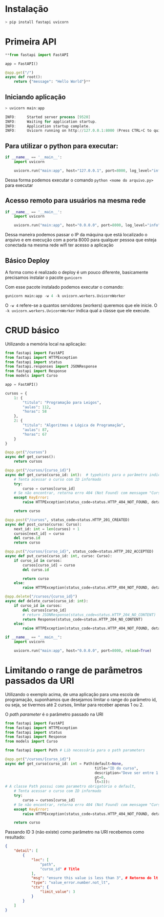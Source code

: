 # Instalação

```powershell
> pip install fastapi uvicorn
```

# Primeira API

```python
**from fastapi import FastAPI

app = FastAPI()

@app.get("/")
async def root():
    return {"message": "Hello World"}**
```

## Iniciando aplicação

```powershell
> uvicorn main:app

INFO:     Started server process [9520]
INFO:     Waiting for application startup.
INFO:     Application startup complete.
INFO:     Uvicorn running on http://127.0.0.1:8000 (Press CTRL+C to quit)
```

## Para utilizar o python para executar:

```python
if __name__ == '__main__':
    import uvicorn

    uvicorn.run("main:app", host="127.0.0.1", port=8000, log_level="info")
```

Dessa forma podemos executar o comando `python <nome do arquivo.py>` para executar

## Acesso remoto para usuários na mesma rede

```python
if __name__ == '__main__':
    import uvicorn

    uvicorn.run("main:app", host="0.0.0.0", port=8000, log_level="info")
```

Dessa maneira podemos passar o IP da máquina que está localizado o arquivo e em execução com a porta 8000 para qualquer pessoa  que esteja conectada na mesma rede wifi ter acesso a aplicação

## Básico Deploy

A forma como é realizado o deploy é um pouco diferente, basicamente precisamos instalar o pacote `gunicorn`

Com esse pacote instalado podemos executar o comando:

```python
gunicorn main:app -w 4 -k uvicorn.workers.UvicornWorker
```

O `-w 4` refere-se a quantos servidores (workers) queremos que ele inicie. O `-k uvicorn.workers.UvicornWorker` indica qual a classe que ele execute.

# CRUD básico

Utilizando a memória local na aplicação:

```python
from fastapi import FastAPI
from fastapi import HTTPException
from fastapi import status
from fastapi.responses import JSONResponse
from fastapi import Response
from models import Curso

app = FastAPI()

cursos = {
    1: {
        "titulo": "Programação para Leigos",
        "aulas": 112,
        "horas": 58
    },
    2: {
        "titulo": "Algoritmos e Lógica de Programação",
        "aulas": 87,
        "horas": 67
    }
}

@app.get("/cursos")
async def get_cursos():
    return cursos

@app.get("/cursos/{curso_id}")
async def get_curso(curso_id: int):  # typehints para o parâmetro indica que o input deve ser um inteiro
    # Tenta acessar o curso com ID informado
    try:
        curso = cursos[curso_id]
    # Se não encontrar, retorna erro 404 (Not Found) com mensagem "Curso não encontrado"
    except KeyError:
        raise HTTPException(status_code=status.HTTP_404_NOT_FOUND, detail="Curso não encontrado")

    return curso

@app.post("/cursos", status_code=status.HTTP_201_CREATED)
async def post_curso(curso: Curso):
    next_id: int = len(cursos) + 1
    cursos[next_id] = curso
    del curso.id
    return curso

@app.put("/cursos/{curso_id}", status_code=status.HTTP_202_ACCEPTED)
async def put_curso(curso_id: int, curso: Curso):
    if curso_id in cursos:
        cursos[curso_id] = curso
        del curso.id

        return curso
    else:
        raise HTTPException(status_code=status.HTTP_404_NOT_FOUND, detail="Curso não encontrado")

@app.delete("/cursos/{curso_id}")
async def delete_curso(curso_id: int):
    if curso_id in cursos:
        del cursos[curso_id]
        # return JSONResponse(status_code=status.HTTP_204_NO_CONTENT)
        return Response(status_code=status.HTTP_204_NO_CONTENT)
    else:
        raise HTTPException(status_code=status.HTTP_404_NOT_FOUND, detail="Curso não encontrado")

if __name__ == "__main__":
    import uvicorn

    uvicorn.run("main:app", host="0.0.0.0", port=8000, reload=True)
```

# Limitando o range de parâmetros passados da URI

Utilizando o exemplo acima, de uma aplicação para uma escola de programação, suponhamos que desejamos limitar o range do parâmetro id, ou seja, se tivermos até 2 cursos, limitar para receber apenas 1 ou 2. 

O *path parameter* é o parâmetro passado na URI

```python
from fastapi import FastAPI
from fastapi import HTTPException
from fastapi import status
from fastapi import Response
from models import Curso

from fastapi import Path # Lib necessária para o path parameters

@app.get("/cursos/{curso_id}")
async def get_curso(curso_id: int = Path(default=None, 
                                         title="ID do curso", 
                                         description="Deve ser entre 1 e 2", 
                                         gt=0, 
                                         lt=3)):
# A classe Path possui como parametro obrigatório o default,   
    # Tenta acessar o curso com ID informado
    try:
        curso = cursos[curso_id]
    # Se não encontrar, retorna erro 404 (Not Found) com mensagem "Curso não encontrado"
    except KeyError:
        raise HTTPException(status_code=status.HTTP_404_NOT_FOUND, detail="Curso não encontrado")

    return curso
```

Passando ID 3 (não existe) como parâmetro na URI recebemos como resultado:

```json
{
    "detail": [
        {
            "loc": [
                "path",
                "curso_id" # Title
            ],
            "msg": "ensure this value is less than 3", # Retorno do lt
            "type": "value_error.number.not_lt",
            "ctx": {
                "limit_value": 3
            }
        }
    ]
}
```